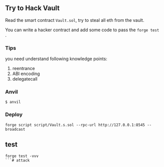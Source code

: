 ## Try to Hack Vault 

Read the smart contract `Vault.sol`, try to steal all eth from the vault.

You can write a hacker contract and add some code to pass the `forge test` .

### Tips 
you need understand following knowledge points:
1. reentrance 
2. ABI encoding
3. delegatecall
 

### Anvil

```shell
$ anvil
```

### Deploy

```shell
forge script script/Vault.s.sol --rpc-url http://127.0.0.1:8545 --broadcast
```

## test

```
forge test -vvv
```# attack
